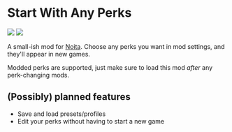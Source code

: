 # Start With Any Perks
[![](https://img.shields.io/steam/subscriptions/2455667830?color=blue&logo=steam)][steam workshop]
[![](https://img.shields.io/badge/also%20on-modworkshop-green)][modworkshop]

A small-ish mod for [Noita]. Choose any perks you want in mod settings, and they'll appear in new games.

Modded perks are supported, just make sure to load this mod *after* any perk-changing mods.

## (Possibly) planned features
- Save and load presets/profiles
- Edit your perks without having to start a new game

[steam workshop]: https://steamcommunity.com/workshop/filedetails/?id=2455667830
[modworkshop]: https://modworkshop.net/mod/31800
[Noita]: https://store.steampowered.com/app/881100/Noita
